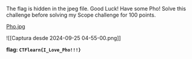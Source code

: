 The flag is hidden in the jpeg file. Good Luck! Have some Pho! Solve this challenge before solving my Scope challenge for 100 points.

[Pho.jpg](https://ctflearn.com/challenge/download/971)

![[Captura desde 2024-09-25 04-55-00.png]]

**flag: `CTFlearn{I_Love_Pho!!!}`**
